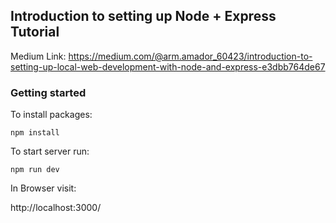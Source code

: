 ## Introduction to setting up Node + Express Tutorial

Medium Link: https://medium.com/@arm.amador_60423/introduction-to-setting-up-local-web-development-with-node-and-express-e3dbb764de67

### Getting started

To install packages:

`npm install`

To start server run:

`npm run dev`

In Browser visit:

http://localhost:3000/
